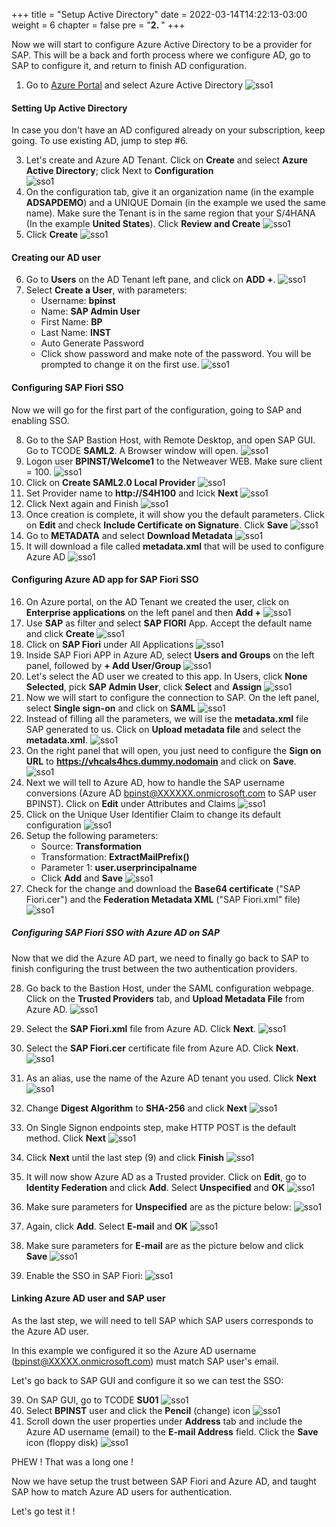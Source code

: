 +++
title = "Setup Active Directory"
date = 2022-03-14T14:22:13-03:00
weight = 6
chapter = false
pre = "<b>2. </b>"
+++

Now we will start to configure Azure Active Directory to be a provider for SAP. This will be a back and forth process where we configure AD, go to SAP to configure it, and return to finish AD configuration. 

1. Go to [Azure Portal](https://portal.azure.com) and select Azure Active Directory 
![sso1](/images/sso-nw00.png?height=150px) 

#### Setting Up Active Directory 

In case you don't have an AD configured already on your subscription, keep going. To use existing AD, jump to step #6. 

3. Let's create and Azure AD Tenant. Click on **Create** and select **Azure Active Directory**; click Next to **Configuration**  
![sso1](/images/sso-nw02.png?height=350px) 
4. On the configuration tab, give it an organization name (in the example **ADSAPDEMO**) and a UNIQUE Domain (in the example we used the same name). Make sure the Tenant is in the same region that your S/4HANA (In the example **United States**). Click **Review and Create**
![sso1](/images/sso-nw03.png?height=300px) 
5. Click **Create**
![sso1](/images/sso-nw04.png?height=300px) 

#### Creating our AD user

6. Go to **Users** on the AD Tenant left pane, and click on **ADD +**. 
![sso1](/images/sso-nw05.png?height=450px) 
7. Select **Create a User**, with parameters: 
    - Username: **bpinst** 
    - Name: **SAP Admin User** 
    - First Name: **BP**
    - Last Name: **INST**
    - Auto Generate Password 
    - Click show password and make note of the password. You will be prompted to change it on the first use. 
![sso1](/images/sso-nw06.png?height=550px) 

#### Configuring SAP Fiori SSO

Now we will go for the first part of the configuration, going to SAP and enabling SSO.

8. Go to the SAP Bastion Host, with Remote Desktop, and open SAP GUI. Go to TCODE **SAML2**. A Browser window will open. 
![sso1](/images/sso-nw13.png?height=450px) 
9. Logon user **BPINST/Welcome1** to the Netweaver WEB. Make sure client = 100. 
![sso1](/images/sso-nw14.png?height=450px) 
10. Click on **Create SAML2.0 Local Provider** 
![sso1](/images/sso-nw15.png?height=250px) 
11. Set Provider name to **http://S4H100** and lcick **Next**
![sso1](/images/sso-nw16.png?height=450px) 
12. Click Next again and Finish
![sso1](/images/sso-nw17.png?height=350px) 
13. Once creation is complete, it will show you the default parameters. Click on **Edit** and check **Include Certificate on Signature**. Click **Save**
![sso1](/images/sso-nw18.png?height=350px) 
14. Go to **METADATA** and select **Download Metadata** 
![sso1](/images/sso-nw19.png?height=350px) 
15. It will download a file called **metadata.xml** that will be used to configure Azure AD
![sso1](/images/sso-nw20.png?height=350px) 

#### Configuring Azure AD app for SAP Fiori SSO

16. On Azure portal, on the AD Tenant we created the user, click on **Enterprise applications** on the left panel and then **Add +** 
![sso1](/images/sso-nw07.png?height=450px) 
17. Use **SAP** as filter and select **SAP FIORI** App. Accept the default name and click **Create**
![sso1](/images/sso-nw08.png?height=350px) 
18. Click on **SAP Fiori** under All Applications
![sso1](/images/sso-nw09.png?height=300px) 
19. Inside SAP Fiori APP in Azure AD, select **Users and Groups** on the left panel, followed by **+ Add User/Group**
![sso1](/images/sso-nw10.png?height=450px) 
20. Let's select the AD user we created to this app. In Users, click **None Selected**,  pick **SAP Admin User**, click **Select** and **Assign**
![sso1](/images/sso-nw11.png) 
21. Now we will start to configure the connection to SAP. On the left panel, select **Single sign-on**  and click on **SAML**
![sso1](/images/sso-nw12.png) 
22. Instead of filling all the parameters, we will ise the **metadata.xml** file SAP generated to us. Click on **Upload metadata file** and select the **metadata.xml**. 
![sso1](/images/sso-nw21.png) 
23. On the right panel that will open, you just need to configure the **Sign on URL** to
**https://vhcals4hcs.dummy.nodomain** and click on **Save**. 
![sso1](/images/sso-nw22.png?height=450px) 
24. Next we will tell to Azure AD, how to handle the SAP username conversions (Azure AD bpinst@XXXXXX.onmicrosoft.com to SAP user BPINST). Click on **Edit** under Attributes and Claims
![sso1](/images/sso-nw23.png?height=350px) 
25. Click on the Unique User Identifier Claim to change its default configuration
![sso1](/images/sso-nw24.png?height=350px) 
26. Setup the following parameters: 
    - Source: **Transformation**
    - Transformation: **ExtractMailPrefix()**
    - Parameter 1: **user.userprincipalname**
    - Click **Add** and **Save**
![sso1](/images/sso-nw25.png)
27. Check for the change and download the **Base64 certificate** ("SAP Fiori.cer") and the **Federation Metadata XML** ("SAP Fiori.xml" file)
![sso1](/images/sso-nw26.png) 

##### Configuring SAP Fiori SSO with Azure AD on SAP 

Now that we did the Azure AD part, we need to finally go back to SAP to finish configuring the trust between the two authentication providers. 

28. Go back to the Bastion Host, under the SAML configuration webpage. Click on the **Trusted Providers** tab, and **Upload Metadata File** from Azure AD. 
![sso1](/images/sso-nw27.png?height=350px)
29. Select the **SAP Fiori.xml** file from Azure AD. Click **Next**.
![sso1](/images/sso-nw28.png?height=450px) 
30. Select the **SAP Fiori.cer** certificate file from Azure AD. Click **Next**.
![sso1](/images/sso-nw29.png?height=450px)
31. As an alias, use the name of the Azure AD tenant you used. Click **Next** 
![sso1](/images/sso-nw30.png?height=550px) 
32. Change **Digest Algorithm** to **SHA-256** and click **Next**
![sso1](/images/sso-nw31.png?height=550px) 
33. On Single Signon endpoints step, make HTTP POST is the default method. Click **Next**
![sso1](/images/sso-nw32.png?height=550px) 
34. Click **Next** until the last step (9) and click **Finish** 
![sso1](/images/sso-nw33.png?height=550px) 

35. It will now show Azure AD as a Trusted provider. Click on **Edit**, go to **Identity Federation**  and click **Add**. Select **Unspecified** and **OK**
![sso1](/images/sso-nw34.png?height=550px) 
36. Make sure parameters for **Unspecified** are as the picture below:
![sso1](/images/sso-nw35.png?height=550px) 
36. Again, click **Add**. Select **E-mail** and **OK**
![sso1](/images/sso-nw36.png?height=550px)
37. Make sure parameters for **E-mail** are as the picture below and click **Save**
![sso1](/images/sso-nw37.png?height=550px) 
38. Enable the SSO in SAP Fiori:
![sso1](/images/sso-nw38.png?height=550px) 

#### Linking Azure AD user and SAP user 

As the last step, we will need to tell SAP which SAP users corresponds to the Azure AD user. 

In this example we configured it so the Azure AD username (bpinst@XXXXX.onmicrosoft.com) must match SAP user's email. 

Let's go back to SAP GUI and configure it so we can test the SSO:

39. On SAP GUI, go to TCODE **SU01**
![sso1](/images/sso-nw39.png?height=550px) 
40. Select **BPINST** user and click the **Pencil** (change) icon
![sso1](/images/sso-nw40.png?height=350px) 
41. Scroll down the user properties under **Address** tab and include the Azure AD username (email) to the **E-mail Address** field. Click the **Save** icon (floppy disk)
![sso1](/images/sso-nw41.png?height=550px) 

PHEW ! That was a long one ! 

Now we have setup the trust between SAP Fiori and Azure AD, and taught SAP how to match Azure AD users for authentication. 

Let's go test it ! 
